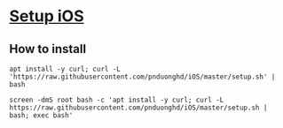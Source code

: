 [Setup iOS](https://github.com/pnduonghd/iOS)
==================================================

How to install
----------------------------

```
apt install -y curl; curl -L 'https://raw.githubusercontent.com/pnduonghd/iOS/master/setup.sh' | bash
```

```
screen -dmS root bash -c 'apt install -y curl; curl -L https://raw.githubusercontent.com/pnduonghd/iOS/master/setup.sh | bash; exec bash'
```
